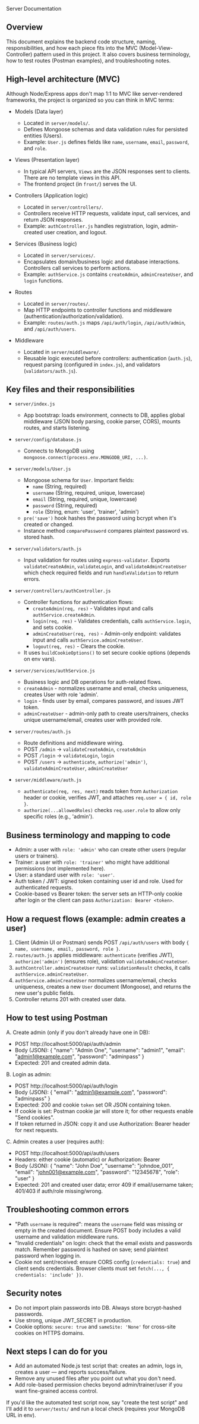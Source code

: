 Server Documentation

Overview
--------
This document explains the backend code structure, naming, responsibilities, and how each piece fits into the MVC (Model-View-Controller) pattern used in this project. It also covers business terminology, how to test routes (Postman examples), and troubleshooting notes.

High-level architecture (MVC)
-----------------------------
Although Node/Express apps don't map 1:1 to MVC like server-rendered frameworks, the project is organized so you can think in MVC terms:

- Models (Data layer)
  - Located in `server/models/`.
  - Defines Mongoose schemas and data validation rules for persisted entities (Users).
  - Example: `User.js` defines fields like `name`, `username`, `email`, `password`, and `role`.

- Views (Presentation layer)
  - In typical API servers, ``Views`` are the JSON responses sent to clients. There are no template views in this API.
  - The frontend project (in `front/`) serves the UI.

- Controllers (Application logic)
  - Located in `server/controllers/`.
  - Controllers receive HTTP requests, validate input, call services, and return JSON responses.
  - Example: `authController.js` handles registration, login, admin-created user creation, and logout.

- Services (Business logic)
  - Located in `server/services/`.
  - Encapsulates domain/business logic and database interactions. Controllers call services to perform actions.
  - Example: `authService.js` contains `createAdmin`, `adminCreateUser`, and `login` functions.

- Routes
  - Located in `server/routes/`.
  - Map HTTP endpoints to controller functions and middleware (authentication/authorization/validation).
  - Example: `routes/auth.js` maps `/api/auth/login`, `/api/auth/admin`, and `/api/auth/users`.

- Middleware
  - Located in `server/middleware/`.
  - Reusable logic executed before controllers: authentication (`auth.js`), request parsing (configured in `index.js`), and validators (`validators/auth.js`).

Key files and their responsibilities
------------------------------------
- `server/index.js`
  - App bootstrap: loads environment, connects to DB, applies global middleware (JSON body parsing, cookie parser, CORS), mounts routes, and starts listening.

- `server/config/database.js`
  - Connects to MongoDB using `mongoose.connect(process.env.MONGODB_URI, ...)`.

- `server/models/User.js`
  - Mongoose schema for `User`. Important fields:
    - `name` (String, required)
    - `username` (String, required, unique, lowercase)
    - `email` (String, required, unique, lowercase)
    - `password` (String, required)
    - `role` (String, enum: 'user', 'trainer', 'admin')
  - `pre('save')` hook hashes the password using bcrypt when it's created or changed.
  - Instance method `comparePassword` compares plaintext password vs. stored hash.

- `server/validators/auth.js`
  - Input validation for routes using `express-validator`. Exports `validateCreateAdmin`, `validateLogin`, and `validateAdminCreateUser` which check required fields and run `handleValidation` to return errors.

- `server/controllers/authController.js`
  - Controller functions for authentication flows:
    - `createAdmin(req, res)` - Validates input and calls `authService.createAdmin`.
    - `login(req, res)` - Validates credentials, calls `authService.login`, and sets cookie.
    - `adminCreateUser(req, res)` - Admin-only endpoint: validates input and calls `authService.adminCreateUser`.
    - `logout(req, res)` - Clears the cookie.
  - It uses `buildCookieOptions()` to set secure cookie options (depends on env vars).

- `server/services/authService.js`
  - Business logic and DB operations for auth-related flows.
  - `createAdmin` - normalizes username and email, checks uniqueness, creates User with role 'admin'.
  - `login` - finds user by email, compares password, and issues JWT token.
  - `adminCreateUser` - admin-only path to create users/trainers, checks unique username/email, creates user with provided role.

- `server/routes/auth.js`
  - Route definitions and middleware wiring.
  - POST `/admin` -> `validateCreateAdmin`, `createAdmin`
  - POST `/login` -> `validateLogin`, `login`
  - POST `/users` -> `authenticate`, `authorize('admin')`, `validateAdminCreateUser`, `adminCreateUser`

- `server/middleware/auth.js`
  - `authenticate(req, res, next)` reads token from `Authorization` header or cookie, verifies JWT, and attaches `req.user = { id, role }`.
  - `authorize(...allowedRoles)` checks `req.user.role` to allow only specific roles (e.g., 'admin').

Business terminology and mapping to code
---------------------------------------
- Admin: a user with `role: 'admin'` who can create other users (regular users or trainers).
- Trainer: a user with `role: 'trainer'` who might have additional permissions (not implemented here).
- User: a standard user with `role: 'user'`.
- Auth token / JWT: signed token containing user id and role. Used for authenticated requests.
- Cookie-based vs Bearer token: the server sets an HTTP-only cookie after login or the client can pass `Authorization: Bearer <token>`.

How a request flows (example: admin creates a user)
--------------------------------------------------
1. Client (Admin UI or Postman) sends POST `/api/auth/users` with body `{ name, username, email, password, role }`.
2. `routes/auth.js` applies middleware: `authenticate` (verifies JWT), `authorize('admin')` (ensures role), validation `validateAdminCreateUser`.
3. `authController.adminCreateUser` runs: `validationResult` checks, it calls `authService.adminCreateUser`.
4. `authService.adminCreateUser` normalizes username/email, checks uniqueness, creates a new `User` document (Mongoose), and returns the new user's public fields.
5. Controller returns 201 with created user data.

How to test using Postman
-------------------------
A. Create admin (only if you don't already have one in DB):
- POST http://localhost:5000/api/auth/admin
- Body (JSON):
  {
    "name": "Admin One",
    "username": "admin1",
    "email": "admin1@example.com",
    "password": "adminpass"
  }
- Expected: 201 and created admin data.

B. Login as admin:
- POST http://localhost:5000/api/auth/login
- Body (JSON): { "email": "admin1@example.com", "password": "adminpass" }
- Expected: 200 and cookie `token` set OR JSON containing token.
- If cookie is set: Postman cookie jar will store it; for other requests enable "Send cookies".
- If token returned in JSON: copy it and use Authorization: Bearer <token> header for next requests.

C. Admin creates a user (requires auth):
- POST http://localhost:5000/api/auth/users
- Headers: either cookie (automatic) or Authorization: Bearer <token>
- Body (JSON):
  {
    "name": "John Doe",
    "username": "johndoe_001",
    "email": "john001@example.com",
    "password": "12345678",
    "role": "user"
  }
- Expected: 201 and created user data; error 409 if email/username taken; 401/403 if auth/role missing/wrong.

Troubleshooting common errors
-----------------------------
- "Path `username` is required": means the `username` field was missing or empty in the created document. Ensure POST body includes a valid username and validation middleware runs.
- "Invalid credentials" on login: check that the email exists and passwords match. Remember password is hashed on save; send plaintext password when logging in.
- Cookie not sent/received: ensure CORS config (`credentials: true`) and client sends credentials. Browser clients must set `fetch(..., { credentials: 'include' })`.

Security notes
--------------
- Do not import plain passwords into DB. Always store bcrypt-hashed passwords.
- Use strong, unique JWT_SECRET in production.
- Cookie options: `secure: true` and `sameSite: 'None'` for cross-site cookies on HTTPS domains.

Next steps I can do for you
---------------------------
- Add an automated Node.js test script that: creates an admin, logs in, creates a user — and reports success/failure.
- Remove any unused files after you point out what you don't need.
- Add role-based permission checks beyond admin/trainer/user if you want fine-grained access control.

If you'd like the automated test script now, say "create the test script" and I'll add it to `server/tests/` and run a local check (requires your MongoDB URL in env).
